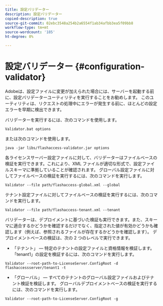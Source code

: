 ```yaml
---
title: 設定バリデーター
description: 設定バリデーター
copied-description: true
source-git-commit: 02ebc3548a254b2a6554f1ab34afbb3ea5f09bb8
workflow-type: tm+mt
source-wordcount: '185'
ht-degree: 0%

---
```


# 設定バリデーター {#configuration-validator}

Adobeは、設定ファイルに変更が加えられた場合には、サーバーを起動する前に、設定バリデーターユーティリティを実行することをお勧めします。 このユーティリティは、リクエストの処理中にエラーが発生する前に、ほとんどの設定エラーを早期に検出できます。

バリデーターを実行するには、次のコマンドを使用します。

```
Validator.bat options  
```

または次のコマンドを使用します。

```
java -jar libs/flashaccess-validator.jar options 
```

各ライセンスサーバー設定ファイルに対して、バリデーターはファイルベースの検証を実行できます。これにより、XML ファイルが適切な形式で、設定ファイルスキーマに準拠していることが確認されます。 グローバル設定ファイルに対してファイルベースの検証を実行するには、次のコマンドを実行します。

```
Validator --file path/flashaccess-global.xml --global
```

テナント設定ファイルに対してファイルベースの検証を実行するには、次のコマンドを実行します。

```
Validator --file path/flashaccess-tenant.xml --tenant
```

バリデーターは、デプロイメントに基づいた検証も実行できます。また、スキーマに適合するかどうかを確認するだけでなく、指定された値が有効かどうかも確認します（例えば、参照されるファイルが存在するかどうかを確認します）。 デプロイメントベースの検証は、次の 2 つのレベルで実行できます。

* 「テナント」 — 特定のテナントの設定ファイルと資格情報を検証します。 「tenant1」の設定を検証するには、次のコマンドを実行します。

```
Validator --root-path-to-LicenseServer.ConfigRoot -d flashaccessserver/tenant1 -t 
```

* 「グローバル」 — すべてのテナントのグローバル設定ファイルおよびテナント検証を検証します。 グローバルデプロイメントベースの検証を実行するには、次のコマンドを実行します。

```
Validator --root-path-to-LicenseServer.ConfigRoot -g 
```
